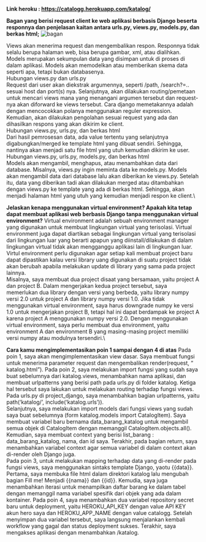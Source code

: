 **Link heroku : https://catalogg.herokuapp.com/katalog/**

**Bagan yang berisi request client ke web aplikasi berbasis Django beserta responnya dan penjelasan kaitan antara urls.py, views.py, models.py, dan berkas html;**
![bagan](https://user-images.githubusercontent.com/112618025/190291083-9c06a725-2284-4dc5-b92b-d3b7bc185edd.png)

Views akan menerima request dan mengembalikan respon. Responnya tidak selalu berupa halaman web, bisa berupa gambar, xml, atau dialihkan. Models merupakan sekumpulan data yang disimpan untuk di proses di dalam aplikasi. Models akan memodelkan atau memberikan skema data seperti apa, tetapi bukan databasenya.\
Hubungan views.py dan urls.py\
Request dari user akan diekstrak argumennya, seperti /path, /search?=.. sesuai host dan port(s) nya. Selanjutnya, akan dilakukan routing/pemetaan untuk mencari views mana yang menangani argumen tersebut dan request-nya akan diforward ke views tersebut. Cara django memetakannya adalah dengan mencocokkan polanya menggunakan reguler expression. Kemudian, akan dilakukan pengolahan sesuai request yang ada dan dihasilkan respons yang akan dikirim ke client.\
Hubungan views.py, urls.py, dan berkas html\
Dari hasil pemrosesan data, ada value tertentu yang selanjutnya digabungkan/merged ke template html yang dibuat sendiri. Sehingga, nantinya akan menjadi satu file html yang utuh kemudian dikirim ke user.\
Hubungan views.py, urls.py, models.py, dan berkas html\
Models akan mengambil, menghapus, atau menambahkan data dari database. Misalnya,  views.py ingin meminta data ke models.py. Models akan mengambil data dari database lalu akan diberikan ke views.py. Setelah itu, data yang diberikan tadi akan dilakukan merged atau ditambahkan dengan views.py ke template yang ada di berkas html. Sehingga, akan menjadi halaman html yang utuh yang kemudian menjadi respon ke client.\

**Jelaskan kenapa menggunakan virtual environment? Apakah kita tetap dapat membuat aplikasi web berbasis Django tanpa menggunakan virtual environment?**
Virtual environment adalah sebuah environment manager yang digunakan untuk membuat lingkungan virtual yang terisolasi. Virtual environment juga dapat diartikan sebagai lingkungan virtual yang terisolasi dari lingkungan luar yang berarti apapun yang diinstall/dilakukan di dalam lingkungan virtual tidak akan mengganggu aplikasi lain di lingkungan luar.\
Virtul environment perlu digunakan agar setiap kali membuat project baru dapat dipastikan kalau versi library uang digunakan di suatu project tidak akan berubah apabila melakukan update di library yang sama pada project lainnya.\
Misalnya, saya membuat dua project disaat yang bersamaan, yaitu project A dan project B. Dalam mengerjakan kedua project tersebut, saya memerlukan dua library dengan versi yang berbeda, yaitu library numpy versi 2.0 untuk project A dan library numpy versi 1.0. Jika tidak menggunakan virtual environment, saya harus downgrade numpy ke versi 1.0 untuk mengerjakan project B, tetapi hal ini dapat berdampak ke project A karena project A menggunakan numpy versi 2.0. Dengan menggunakan virtual environment, saya perlu membuat dua environment, yaitu environment A dan environment B yang masing-masing project memiliki versi numpy atau modulnya tersendiri.\

**Cara kamu mengimplementasikan poin 1 sampai dengan 4 di atas**
Pada poin 1, saya akan mengimplementasikan view dasar. Saya membuat fungsi untuk menerima parameter request dan mengembalikan render(request, “ katalog.html”). Pada poin 2, saya melakukan import fungsi yang sudah saya buat sebelumnya dari katalog.views, menambahkan nama aplikasi, dan membuat urlpatterns yang berisi path pada urls.py di folder katalog. Ketiga hal tersebut saya lakukan untuk melakukan routing terhadap fungsi views. Pada urls.py di project_django, saya menambahkan bagian urlpatterns, yaitu path(‘katalog/’, include(‘katalog.urls’)). \
Selanjutnya, saya melakukan import models dari fungsi views yang sudah saya buat sebelumnya (form katalog.models import CatalogItem). Saya membuat variabel baru bernama data_barang_katalog untuk mengambil semua objek di CatalogItem dengan memanggil CatalogItem.objects.all(). Kemudian, saya membuat context yang berisi list_barang : data_barang_katalog, nama, dan id saya. Terakhir, pada bagian return, saya menambahkan variabel context agar semua variabel di dalam context akan di-render oleh Django juga.\
Pada poin 3, untuk melakukan mapping terhadap data yang di-render pada fungsi views, saya menggunakan sintaks template Django, yaotu {{data}}. Pertama, saya membuka file html dalam direktori katalog lalu mengubah bagian Fill me! Menjadi {{nama}} dan {{id}}. Kemudia, saya juga menambahkan iterasi untuk menampilkan daftar barang ke dalam tabel dengan memanggil nama variabel spesifik dari objek yang ada dalam kontainer.
Pada poin 4, saya menambahkan dua variabel repository secret baru untuk deployment, yaitu HEROKU_API_KEY dengan value API KEY akun hero saya dan HEROKU_APP_NAME dengan value catalogg. Setelah menyimpan dua variabel tersebut, saya langsung menjalankan kembali workflow yang gagal dan status deployment sukses. Terakhir, saya mengakses aplikasi dengan menambahkan /katalog.
